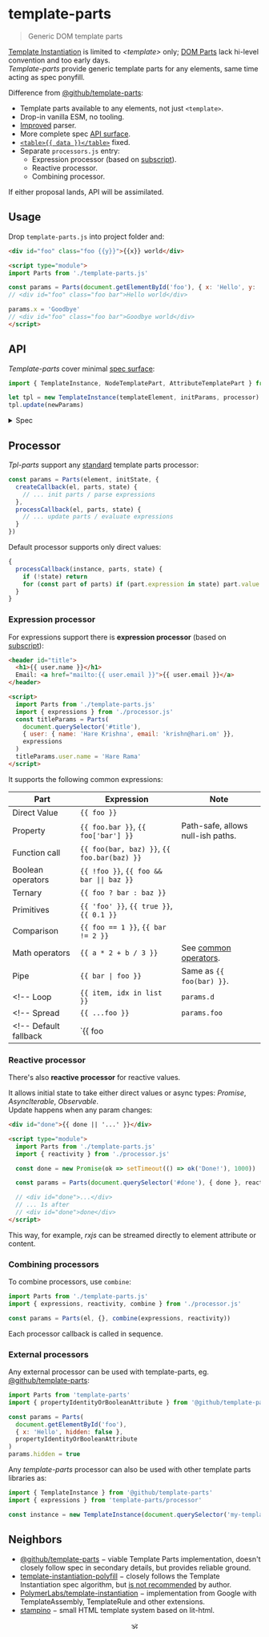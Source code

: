 # template-parts

> Generic DOM template parts

[Template Instantiation](https://github.com/w3c/webcomponents/blob/gh-pages/proposals/Template-Instantiation.md) is limited to _\<template\>_ only;
[DOM Parts](https://github.com/WICG/webcomponents/blob/gh-pages/proposals/DOM-Parts.md) lack hi-level convention and too early days.<br/>
_Template-parts_ provide generic template parts for any elements, same time acting as spec ponyfill.

Difference from [@github/template-parts](https://github.com/github/template-parts):

- Template parts available to any elements, not just `<template>`.
- Drop-in vanilla ESM, no tooling.
- [Improved](https://github.com/github/template-parts/issues/38) parser.
- More complete spec [API surface](./src/api.js).
- [`<table>{{ data }}</table>`](https://github.com/domenic/template-parts/issues/2) fixed.
- Separate `processors.js` entry:
  - Expression processor (based on [subscript](https://github.com/spectjs/subscript)).
  - Reactive processor.
  - Combining processor.
<!-- - [`<svg width={{ width }}>`](https://github.com/github/template-parts/issues/26) and other cases fixed. -->

If either proposal lands, API will be assimilated.

## Usage

Drop `template-parts.js` into project folder and:

```html
<div id="foo" class="foo {{y}}">{{x}} world</div>

<script type="module">
import Parts from './template-parts.js'

const params = Parts(document.getElementById('foo'), { x: 'Hello', y: 'bar'})
// <div id="foo" class="foo bar">Hello world</div>

params.x = 'Goodbye'
// <div id="foo" class="foo bar">Goodbye world</div>
</script>
```

## API

_Template-parts_ cover minimal [spec surface](https://github.com/WICG/webcomponents/blob/gh-pages/proposals/Template-Instantiation.md#32-template-parts-and-custom-template-process-callback):

```js
import { TemplateInstance, NodeTemplatePart, AttributeTemplatePart } from './template-parts.js'

let tpl = new TemplateInstance(templateElement, initParams, processor)
tpl.update(newParams)
```

<details><summary>Spec</summary>

```js
interface TemplateInstance : DocumentFragment {
    void update(any state);
};

callback TemplateProcessCallback = void (TemplateInstance, sequence<TemplatePart>, any state);

dictionary TemplateTypeInit {
    TemplateProcessCallback processCallback;
    TemplateProcessCallback? createCallback;
};

partial interface Document {
    void defineTemplateType(DOMString type, TemplateTypeInit typeInit);
};

interface TemplatePart {
    readonly attribute DOMString expression;
    attribute DOMString? value;
    stringifier;
};

interface AttributeTemplatePart : TemplatePart {
    readonly attribute Element element;
    readonly attribute DOMString attributeName;
    readonly attribute DOMString attributeNamespace;
    attribute boolean booleanValue;
};

interface NodeTemplatePart : TemplatePart {
    readonly attribute ContainerNode parentNode;
    readonly attribute Node? previousSibling;
    readonly attribute Node? nextSibling;
    [NewObject] readonly NodeList replacementNodes;
    void replace((Node or DOMString)... nodes);
    void replaceHTML(DOMString html);
};
```
</details>


## Processor

_Tpl-parts_ support any [standard](https://github.com/WICG/webcomponents/blob/gh-pages/proposals/Template-Instantiation.md#32-template-parts-and-custom-template-process-callback) template parts processor:

```js
const params = Parts(element, initState, {
  createCallback(el, parts, state) {
    // ... init parts / parse expressions
  },
  processCallback(el, parts, state) {
    // ... update parts / evaluate expressions
  }
})
```

Default processor supports only direct values:

```js
{
  processCallback(instance, parts, state) {
    if (!state) return
    for (const part of parts) if (part.expression in state) part.value = state[part.expression]
  }
}
```

### Expression processor

For expressions support there is **expression processor** (based on [subscript](https://github.com/spectjs/subscript)):

```html
<header id="title">
  <h1>{{ user.name }}</h1>
  Email: <a href="mailto:{{ user.email }}">{{ user.email }}</a>
</header>

<script>
  import Parts from './template-parts.js'
  import { expressions } from './processor.js'
  const titleParams = Parts(
    document.querySelector('#title'),
    { user: { name: 'Hare Krishna', email: 'krishn@hari.om' }},
    expressions
  )
  titleParams.user.name = 'Hare Rama'
</script>
```

It supports the following common expressions:

Part | Expression |  Note
---|---|---
Direct Value | `{{ foo }}` |
Property | `{{ foo.bar }}`, `{{ foo['bar'] }}` | Path-safe, allows null-ish paths.
Function call | `{{ foo(bar, baz) }}`, `{{ foo.bar(baz) }}` |
Boolean operators | `{{ !foo }}`, `{{ foo && bar \|\| baz }}` |
Ternary | `{{ foo ? bar : baz }}` |
Primitives | `{{ 'foo' }}`, `{{ true }}`, `{{ 0.1 }}` |
Comparison | `{{ foo == 1 }}`, `{{ bar != 2 }}` |
Math operators | `{{ a * 2 + b / 3 }}` | See [common operators](https://github.com/spectjs/subscript#design).
Pipe | `{{ bar \| foo }}` | Same as `{{ foo(bar) }}`.
<!-- Loop | `{{ item, idx in list }}` | `params.d` | Used for `:for` directive only -->
<!-- Spread | `{{ ...foo }}` | `params.foo` | Used to pass multiple attributes or nodes -->
<!-- Default fallback | `{{ foo || bar }}` | `params.foo`, `params.bar` | -->

### Reactive processor

There's also **reactive processor** for reactive values.

It allows initial state to take either direct values or async types: _Promise_, _AsyncIterable_, _Observable_.<br/>
Update happens when any param changes:

```html
<div id="done">{{ done || '...' }}</div>

<script type="module">
  import Parts from './template-parts.js'
  import { reactivity } from './processor.js'

  const done = new Promise(ok => setTimeout(() => ok('Done!'), 1000))

  const params = Parts(document.querySelector('#done'), { done }, reactivity)

  // <div id="done">...</div>
  // ... 1s after
  // <div id="done">done</div>
</script>
```

This way, for example, _rxjs_ can be streamed directly to element attribute or content.

### Combining processors

To combine processors, use `combine`:

```js
import Parts from './template-parts.js'
import { expressions, reactivity, combine } from './processor.js'

const params = Parts(el, {}, combine(expressions, reactivity))
```

Each processor callback is called in sequence.

### External processors

Any external processor can be used with template-parts, eg. [@github/template-parts](https://github.com/github/template-parts):

```js
import Parts from 'template-parts'
import { propertyIdentityOrBooleanAttribute } from '@github/template-parts'

const params = Parts(
  document.getElementById('foo'),
  { x: 'Hello', hidden: false },
  propertyIdentityOrBooleanAttribute
)
params.hidden = true
```

Any _template-parts_ processor can also be used with other template parts libraries as:

```js
import { TemplateInstance } from '@github/template-parts'
import { expressions } from 'template-parts/processor'

const instance = new TemplateInstance(document.querySelector('my-template'), {}, expressions)
```

<!-- ## See also -->

<!-- * [subscript](https://github.com/spectjs/subscript) − micro expression language. -->
<!-- * [element-props](https://github.com/spectjs/element-props) − normalized access to element attributes / properties. -->
<!-- * [define-element](https://github.com/spectjs/define-element) − declarative custom elements. -->

## Neighbors

* [@github/template-parts](https://github.com/github/template-parts) − viable Template Parts implementation, doesn't closely follow spec in secondary details, but provides reliable ground.
* [template-instantiation-polyfill](https://github.com/bennypowers/template-instantiation-polyfill#readme) − closely follows the Template Instantiation spec algorithm, but [is not recommended](https://github.com/bennypowers/template-instantiation-polyfill/pull/2#issuecomment-1004110993) by author.
* [PolymerLabs/template-instantiation](https://github.com/PolymerLabs/template-instantiation) − implementation from Google with TemplateAssembly, TemplateRule and other extensions.
* [stampino](https://www.npmjs.com/package/stampino) − small HTML template system based on lit-html.

<p align="center">🕉<p>
